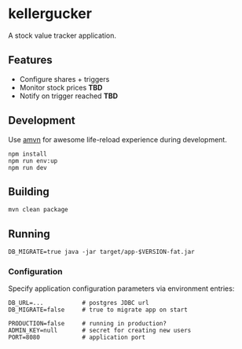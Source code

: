 # kellergucker

A stock value tracker application.


## Features

* Configure shares + triggers
* Monitor stock prices __TBD__
* Notify on trigger reached __TBD__


## Development

Use [amvn](https://github.com/nikku/amvn) for awesome life-reload experience during development.

```
npm install
npm run env:up
npm run dev
```


## Building

```
mvn clean package
```


## Running

```
DB_MIGRATE=true java -jar target/app-$VERSION-fat.jar
```


### Configuration

Specify application configuration parameters via environment entries:

```
DB_URL=...           # postgres JDBC url
DB_MIGRATE=false     # true to migrate app on start

PRODUCTION=false     # running in production?
ADMIN_KEY=null       # secret for creating new users
PORT=8080            # application port
```